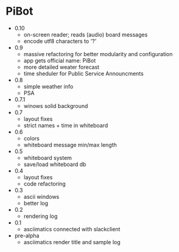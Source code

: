 # PiBot

- 0.10
    - on-screen reader; reads (audio) board messages
    - encode utf8 characters to '?'
- 0.9
    - massive refactoring for better modularity and configuration
    - app gets official name: PiBot
    - more detailed weater forecast
    - time sheduler for Public Service Announcments
- 0.8
    - simple weather info
    - PSA
- 0.7.1
    - winows solid background
- 0.7
    - layout fixes
    - strict names + time in whiteboard
- 0.6
    - colors
    - whiteboard message min/max length
- 0.5
    - whiteboard system
    - save/load whiteboard db
- 0.4
    - layout fixes
    - code refactoring
- 0.3
    - ascii windows
    - better log
- 0.2
    - rendering log
- 0.1
    - asciimatics connected with slackclient
- pre-alpha
    - asciimatics render title and sample log






